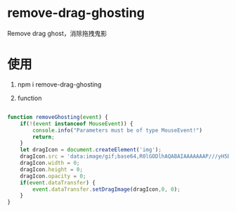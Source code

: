 # remove-drag-ghosting
Remove drag ghost，消除拖拽鬼影

# 使用

1. npm i remove-drag-ghosting

2. function

```javascript

function removeGhosting(event) {
    if(!(event instanceof MouseEvent)) {
        console.info("Parameters must be of type MouseEvent!")
        return;
    }
    let dragIcon = document.createElement('img');
    dragIcon.src = 'data:image/gif;base64,R0lGODlhAQABAIAAAAAAAP///yH5BAEAAAAALAAAAAABAAEAAAIBRAA7',
    dragIcon.width = 0;
    dragIcon.height = 0;
    dragIcon.opacity = 0;
    if(event.dataTransfer) {
        event.dataTransfer.setDragImage(dragIcon,0, 0);
    }
}

```